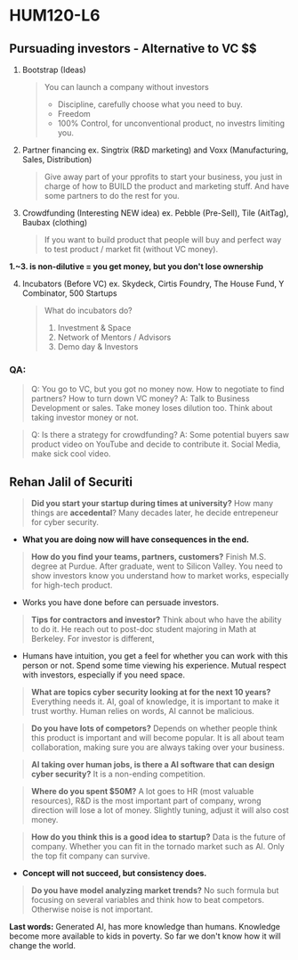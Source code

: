 # HUM120-L6

## Pursuading investors - Alternative to VC $$

1. Bootstrap (Ideas)
    > You can launch a company without investors
    >- Discipline, carefully choose what you need to buy.
    >- Freedom
    >- 100% Control, for unconventional product, no investrs limiting you.

2. Partner financing
ex. Singtrix (R&D marketing) and Voxx (Manufacturing, Sales, Distribution)
    > Give away part of your pprofits to start your business, you just in charge of how to BUILD the product and marketing stuff. And have some partners to do the rest for you.

3. Crowdfunding (Interesting NEW idea)
ex. Pebble (Pre-Sell), Tile (AitTag), Baubax (clothing)
    > If you want to build product that people will buy and perfect way to test product / market fit (without VC money).

**1.~3. is non-dilutive = you get money, but you don't lose ownership**

4. Incubators (Before VC)
ex. Skydeck, Cirtis Foundry, The House Fund, Y Combinator, 500 Startups
    > What do incubators do?
    > 1. Investment & Space
    > 2. Network of Mentors / Advisors
    > 3. Demo day & Investors

### QA:
> Q: You go to VC, but you got no money now. How to negotiate to find partners? How to turn down VC money?
> A: Talk to Business Development or sales. Take money loses dilution too. Think about taking investor money or not.

> Q: Is there a strategy for crowdfunding?
> A: Some potential buyers saw product video on YouTube and decide to contribute it. Social Media, make sick cool video.

## Rehan Jalil of Securiti
>
>**Did you start your startup during times at university?**
How many things are **accedental**? Many decades later, he decide entrepeneur for cyber security.

- **What you are doing now will have consequences in the end.**

>**How do you find your teams, partners, customers?**
Finish M.S. degree at Purdue. After graduate, went to Silicon Valley. You need to show investors know you understand how to market works, especially for high-tech product.

- Works you have done before can persuade investors.

>**Tips for contractors and investor?**
Think about who have the ability to do it. He reach out to post-doc student majoring in Math at Berkeley. For investor is different,

- Humans have intuition, you get a feel for whether you can work with this person or not. Spend some time viewing his experience. Mutual respect with investors, especially if you need space.

>**What are topics cyber security looking at for the next 10 years?**
Everything needs it. AI, goal of knowledge, it is important to make it trust worthy. Human relies on words, AI cannot be malicious.

>**Do you have lots of competors?**
Depends on whether people think this product is important and will become popular. It is all about team collaboration, making sure you are always taking over your business.

>**AI taking over human jobs, is there a AI software that can design cyber security?**
It is a non-ending competition.

>**Where do you spent $50M?**
A lot goes to HR (most valuable resources), R&D is the most important part of company, wrong direction will lose a lot of money. Slightly tuning, adjust it will also cost money.

>**How do you think this is a good idea to startup?**
Data is the future of company. Whether you can fit in the tornado market such as AI. Only the top fit company can survive.

- **Concept will not succeed, but consistency does.**

>**Do you have model analyzing market trends?**
No such formula but focusing on several variables and think how to beat competors. Otherwise noise is not important.

**Last words:**
Generated AI, has more knowledge than humans. Knowledge become more available to kids in poverty. So far we don't know how it will change the world.